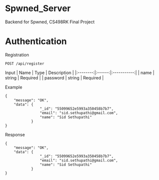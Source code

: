 # Spwned_Server
Backend for Spwned, CS498RK Final Project

Authentication
=============

Registration
	
    POST /api/register
    
Input
|   Name   |  Type  | Description |
|:--------:|:------:|:-----------:|
|   name   | string |   Required  |
| password | string |   Required  |


Example

    {
        "message": "OK",
        "data": {
                    "_id": "55099652e5993a350458b7b7",
                    "email": "sid.sethupathi@gmail.com",
                    "name": "Sid Sethupathi"
                }
    }
Response


    {
        "message": "OK",
        "data": {
                    "_id": "55099652e5993a350458b7b7",
                    "email": "sid.sethupathi@gmail.com",
                    "name": "Sid Sethupathi"
                }
    }